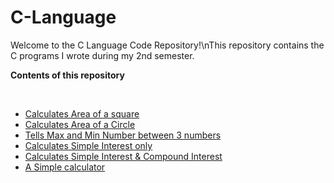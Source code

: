 <h1>C-Language</h1>
<p>Welcome to the C Language Code Repository!\nThis repository contains the C programs I wrote during my 2nd semester.</p>
<p><b>Contents of this repository</b></p>
<br>
<ul>
  <li><a href="https://github.com/anjanakri/C-Language/blob/main/AreaOfSqaure.c">Calculates Area of a square</a></li>
  <li><a href="https://github.com/anjanakri/C-Language/blob/main/AreaofCircle.c">Calculates Area of a Circle</a></li>
  <li><a href="https://github.com/anjanakri/C-Language/blob/main/MaxMin.c">Tells Max and Min Number between 3 numbers</a></li>
  <li><a href="https://github.com/anjanakri/C-Language/blob/main/SI.c">Calculates Simple Interest only</a></li>
  <li><a href="https://github.com/anjanakri/C-Language/blob/main/SICI.c">Calculates Simple Interest & Compound Interest</a></li>
  <li><a href="https://github.com/anjanakri/C-Language/blob/main/calculator.c">A Simple calculator</a></li>
</ul>

